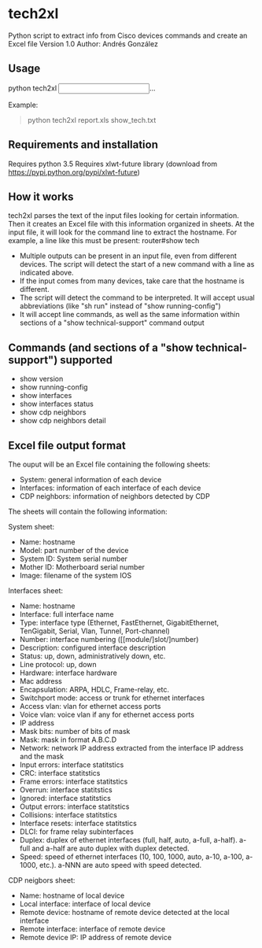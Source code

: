 # tech2xl
Python script to extract info from Cisco devices commands and create an Excel file
Version 1.0
Author: Andrés González

Usage
-----

python tech2xl <output excel filename> <input text files>...

Example: 
>python tech2xl report.xls show_tech.txt

Requirements and installation
-----------------------------

Requires python 3.5
Requires xlwt-future library (download from https://pypi.python.org/pypi/xlwt-future)


How it works
------------

tech2xl parses the text of the input files looking for certain information. Then it creates an Excel file with this information organized in sheets.
At the input file, it will look for the command line to extract the hostname. For example, a line like this must be present:
  router#show tech

- Multiple outputs can be present in an input file, even from different devices. The script will detect the start of a new command with a line as indicated above.
- If the input comes from many devices, take care that the hostname is different.
- The script will detect the command to be interpreted. It will accept usual abbreviations (like "sh run" instead of "show running-config")
- It will accept line commands, as well as the same information within sections of a "show technical-support" command output

Commands (and sections of a "show technical-support") supported
---------------------------------------------------------------

- show version
- show running-config
- show interfaces
- show interfaces status
- show cdp neighbors
- show cdp neighbors detail

Excel file output format
------------------------

The ouput will be an Excel file containing the following sheets:

- System: general information of each device
- Interfaces: information of each interface of each device
- CDP neighbors: information of neighbors detected by CDP

The sheets will contain the following information:

System sheet: 

- Name: hostname
- Model: part number of the device
- System ID: System serial number
- Mother ID: Motherboard serial number
- Image: filename of the system IOS

Interfaces sheet:

- Name: hostname
- Interface: full interface name
- Type: interface type (Ethernet, FastEthernet, GigabitEthernet, TenGigabit, Serial, Vlan, Tunnel, Port-channel)
- Number: interface numbering ([[module/]slot/]number)
- Description: configured interface description
- Status: up, down, administratively down, etc.
- Line protocol: up, down
- Hardware: interface hardware
- Mac address
- Encapsulation: ARPA, HDLC, Frame-relay, etc.
- Switchport mode: access or trunk for ethernet interfaces
- Access vlan: vlan for ethernet access ports
- Voice vlan: voice vlan if any for ethernet access ports
- IP address
- Mask bits: number of bits of mask
- Mask: mask in format A.B.C.D
- Network: network IP address extracted from the interface IP address and the mask
- Input errors: interface statitstics
- CRC: interface statitstics
- Frame errors: interface statitstics
- Overrun: interface statitstics
- Ignored: interface statitstics
- Output errors: interface statitstics
- Collisions: interface statitstics
- Interface resets: interface statitstics
- DLCI: for frame relay subinterfaces
- Duplex: duplex of ethernet interfaces (full, half, auto, a-full, a-half). a-full and a-half are auto duplex with duplex detected.
- Speed: speed of ethernet interfaces (10, 100, 1000, auto, a-10, a-100, a-1000, etc.). a-NNN are auto speed with speed detected.

CDP neigbors sheet:

- Name: hostname of local device
- Local interface: interface of local device
- Remote device: hostname of remote device detected at the local interface
- Remote interface: interface of remote device
- Remote device IP: IP address of remote device



